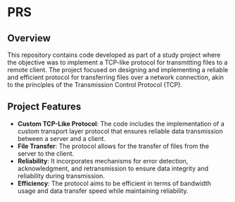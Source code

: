 # PRS

## Overview

This repository contains code developed as part of a study project where the objective was to implement a TCP-like protocol for transmitting files to a remote client. The project focused on designing and implementing a reliable and efficient protocol for transferring files over a network connection, akin to the principles of the Transmission Control Protocol (TCP).

## Project Features

- **Custom TCP-Like Protocol**: The code includes the implementation of a custom transport layer protocol that ensures reliable data transmission between a server and a client.
- **File Transfer**: The protocol allows for the transfer of files from the server to the client.
- **Reliability**: It incorporates mechanisms for error detection, acknowledgment, and retransmission to ensure data integrity and reliability during transmission.
- **Efficiency**: The protocol aims to be efficient in terms of bandwidth usage and data transfer speed while maintaining reliability.
